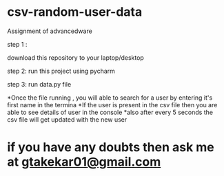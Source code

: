 # csv-random-user-data
Assignment of advancedware


step 1 :

download this repository to your laptop/desktop

step 2:
run this project using pycharm

step 3:
run data.py file 

*Once the file running , you will able to search for a user by entering it's first name in the termina
*If the user is present in the csv file then you are able to see details of user in the console
*also after every 5 seconds the csv file will get updated with the new user

# if you have any doubts then ask me at gtakekar01@gmail.com

